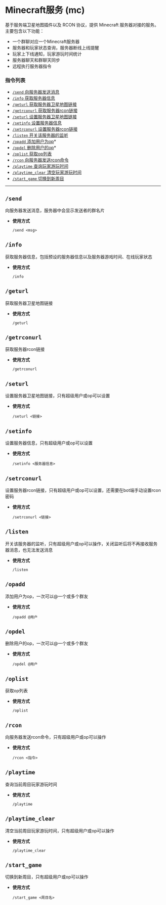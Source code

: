 # Minecraft服务 (mc)

基于服务端卫星地图插件以及 RCON 协议，提供 Minecraft 服务器对接的服务。主要包含以下功能：
- 一个群聊对应一个Minecraft服务器
- 服务器和玩家状态查询，服务器断线上线提醒
- 玩家上下线通知，玩家游玩时间统计
- 服务器聊天和群聊天同步
- 远程执行服务器指令


###  指令列表

- [`/send` 向服务器发送消息](#send-msg)
- [`/info` 获取服务器信息](#info)
- [`/geturl` 获取服务器卫星地图链接](#geturl)
- [`/getrconurl` 获取服务器rcon链接](#getrconurl)
- [`/seturl` 设置服务器卫星地图链接](#seturl-url)
- [`/setinfo` 设置服务器信息](#setinfo-info)
- [`/setrconurl` 设置服务器rcon链接](#setrconurl-url)
- [`/listen` 开关该服务器的监听](#listen)
- [`/opadd` 添加用户为op](#opadd-user)*
- [`/opdel` 删除用户的op](#opdel-user)*
- [`/oplist` 获取op列表](#oplist)
- [`/rcon` 向服务器发送rcon命令](#rcon-cmd)
- [`/playtime` 查询玩家游玩时间](#playtime)
- [`/playtime_clear` 清空玩家游玩时间](#playtime_clear)
- [`/start_game` 切换到新周目](#start_game)

---


## `/send`

向服务器发送消息，服务器中会显示发送者的群名片

- **使用方式**

    `/send <msg>`


## `/info`

获取服务器信息，包括预设的服务器信息以及服务器游戏时间、在线玩家状态

- **使用方式**

    `/info`


## `/geturl`

获取服务器卫星地图链接

- **使用方式**

    `/geturl`


## `/getrconurl`

获取服务器rcon链接

- **使用方式**

    `/getrconurl`


## `/seturl`

设置服务器卫星地图链接，只有超级用户或op可以设置

- **使用方式**

    `/seturl <链接>`


## `/setinfo`

设置服务器信息，只有超级用户或op可以设置

- **使用方式**

    `/setinfo <服务器信息>`


## `/setrconurl`

设置服务器rcon链接，只有超级用户或op可以设置，还需要在bot端手动设置rcon密码

- **使用方式**

    `/setrconurl <链接>`


## `/listen`

开关该服务器的监听，只有超级用户或op可以操作，关闭监听后将不再接收服务器消息，也无法发送消息

- **使用方式**

    `/listen`


## `/opadd`

添加用户为op，一次可以@一个或多个群友

- **使用方式**

    `/opadd @用户`


## `/opdel`

删除用户的op，一次可以@一个或多个群友

- **使用方式**

    `/opdel @用户`


## `/oplist`

获取op列表

- **使用方式**

    `/oplist`


## `/rcon`

向服务器发送rcon命令，只有超级用户或op可以操作

- **使用方式**

    `/rcon <指令>`


## `/playtime`

查询当前周目玩家游玩时间

- **使用方式**

    `/playtime`


## `/playtime_clear`

清空当前周目玩家游玩时间，只有超级用户或op可以操作

- **使用方式**

    `/playtime_clear`


## `/start_game`

切换到新周目，只有超级用户或op可以操作

- **使用方式**

    `/start_game <周目名>`





